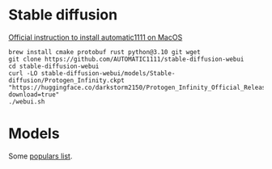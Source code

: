 # Stable diffusion

[Official instruction to install automatic1111 on MacOS](https://github.com/AUTOMATIC1111/stable-diffusion-webui/wiki/Installation-on-Apple-Silicon)

```
brew install cmake protobuf rust python@3.10 git wget
git clone https://github.com/AUTOMATIC1111/stable-diffusion-webui
cd stable-diffusion-webui
curl -LO stable-diffusion-webui/models/Stable-diffusion/Protogen_Infinity.ckpt "https://huggingface.co/darkstorm2150/Protogen_Infinity_Official_Release/resolve/main/model.ckpt?download=true"
./webui.sh
```

# Models

Some [populars list](https://openaijourney.com/best-stable-diffusion-models/).
